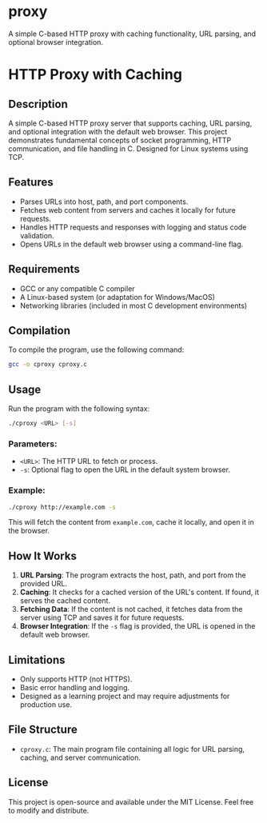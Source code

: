 # proxy
A simple C-based HTTP proxy with caching functionality, URL parsing, and optional browser integration.
# HTTP Proxy with Caching

## Description
A simple C-based HTTP proxy server that supports caching, URL parsing, and optional integration with the default web browser. This project demonstrates fundamental concepts of socket programming, HTTP communication, and file handling in C. Designed for Linux systems using TCP.

## Features
- Parses URLs into host, path, and port components.
- Fetches web content from servers and caches it locally for future requests.
- Handles HTTP requests and responses with logging and status code validation.
- Opens URLs in the default web browser using a command-line flag.

## Requirements
- GCC or any compatible C compiler
- A Linux-based system (or adaptation for Windows/MacOS)
- Networking libraries (included in most C development environments)

## Compilation
To compile the program, use the following command:
```bash
gcc -o cproxy cproxy.c
```

## Usage
Run the program with the following syntax:
```bash
./cproxy <URL> [-s]
```
### Parameters:
- `<URL>`: The HTTP URL to fetch or process.
- `-s`: Optional flag to open the URL in the default system browser.

### Example:
```bash
./cproxy http://example.com -s
```
This will fetch the content from `example.com`, cache it locally, and open it in the browser.

## How It Works
1. **URL Parsing**: The program extracts the host, path, and port from the provided URL.
2. **Caching**: It checks for a cached version of the URL's content. If found, it serves the cached content.
3. **Fetching Data**: If the content is not cached, it fetches data from the server using TCP and saves it for future requests.
4. **Browser Integration**: If the `-s` flag is provided, the URL is opened in the default web browser.

## Limitations
- Only supports HTTP (not HTTPS).
- Basic error handling and logging.
- Designed as a learning project and may require adjustments for production use.

## File Structure
- `cproxy.c`: The main program file containing all logic for URL parsing, caching, and server communication.

## License
This project is open-source and available under the MIT License. Feel free to modify and distribute.
